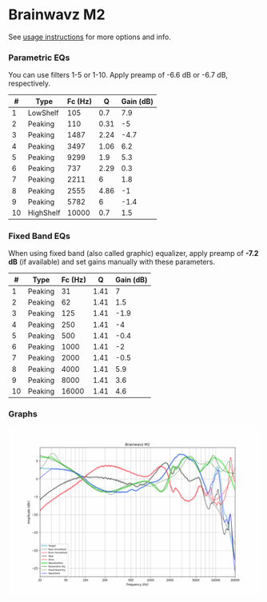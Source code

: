 # Brainwavz M2
See [usage instructions](https://github.com/jaakkopasanen/AutoEq#usage) for more options and info.

### Parametric EQs
You can use filters 1-5 or 1-10. Apply preamp of -6.6 dB or -6.7 dB, respectively.

|   # | Type      |   Fc (Hz) |    Q |   Gain (dB) |
|-----|-----------|-----------|------|-------------|
|   1 | LowShelf  |       105 | 0.7  |         7.9 |
|   2 | Peaking   |       110 | 0.31 |        -5   |
|   3 | Peaking   |      1487 | 2.24 |        -4.7 |
|   4 | Peaking   |      3497 | 1.06 |         6.2 |
|   5 | Peaking   |      9299 | 1.9  |         5.3 |
|   6 | Peaking   |       737 | 2.29 |         0.3 |
|   7 | Peaking   |      2211 | 6    |         1.8 |
|   8 | Peaking   |      2555 | 4.86 |        -1   |
|   9 | Peaking   |      5782 | 6    |        -1.4 |
|  10 | HighShelf |     10000 | 0.7  |         1.5 |

### Fixed Band EQs
When using fixed band (also called graphic) equalizer, apply preamp of **-7.2 dB** (if available) and set gains manually with these parameters.

|   # | Type    |   Fc (Hz) |    Q |   Gain (dB) |
|-----|---------|-----------|------|-------------|
|   1 | Peaking |        31 | 1.41 |         7   |
|   2 | Peaking |        62 | 1.41 |         1.5 |
|   3 | Peaking |       125 | 1.41 |        -1.9 |
|   4 | Peaking |       250 | 1.41 |        -4   |
|   5 | Peaking |       500 | 1.41 |        -0.4 |
|   6 | Peaking |      1000 | 1.41 |        -2   |
|   7 | Peaking |      2000 | 1.41 |        -0.5 |
|   8 | Peaking |      4000 | 1.41 |         5.9 |
|   9 | Peaking |      8000 | 1.41 |         3.6 |
|  10 | Peaking |     16000 | 1.41 |         4.6 |

### Graphs
![](./Brainwavz%20M2.png)
